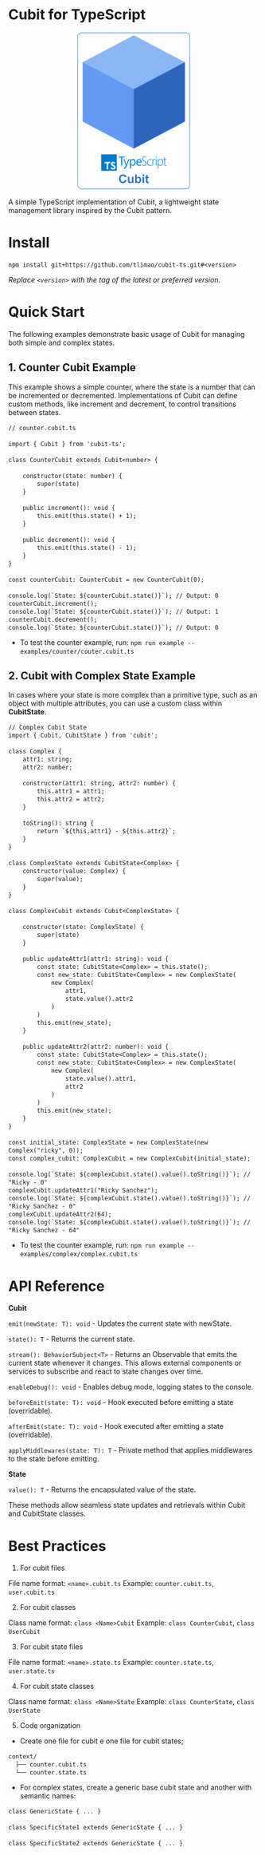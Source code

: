 # Cubit for TypeScript

<p align="center">
  <img src="./resources/Cubit-TS.png" alt="Descrição da imagem" />
</p>

A simple TypeScript implementation of Cubit, a lightweight state management library inspired by the Cubit pattern.

# Install

```
npm install git+https://github.com/tlimao/cubit-ts.git#<version>
```

*Replace `<version>` with the tag of the latest or preferred version.*

# Quick Start

The following examples demonstrate basic usage of Cubit for managing both simple and complex states.

## 1. Counter Cubit Example

This example shows a simple counter, where the state is a number that can be incremented or decremented. Implementations of Cubit can define custom methods, like increment and decrement, to control transitions between states.

```
// counter.cubit.ts

import { Cubit } from 'cubit-ts';

class CounterCubit extends Cubit<number> {

    constructor(state: number) {
        super(state)
    }

    public increment(): void {
        this.emit(this.state() + 1);
    }

    public decrement(): void {
        this.emit(this.state() - 1);
    }
}

const counterCubit: CounterCubit = new CounterCubit(0);

console.log(`State: ${counterCubit.state()}`); // Output: 0
counterCubit.increment();
console.log(`State: ${counterCubit.state()}`); // Output: 1
counterCubit.decrement();
console.log(`State: ${counterCubit.state()}`); // Output: 0
```

- To test the counter example, run: `npm run example -- examples/counter/couter.cubit.ts`

## 2. Cubit with Complex State Example

In cases where your state is more complex than a primitive type, such as an object with multiple attributes, you can use a custom class within **CubitState**.

```
// Complex Cubit State
import { Cubit, CubitState } from 'cubit';

class Complex {
    attr1: string;
    attr2: number;

    constructor(attr1: string, attr2: number) {
        this.attr1 = attr1;
        this.attr2 = attr2;
    }

    toString(): string {
        return `${this.attr1} - ${this.attr2}`;
    }
}

class ComplexState extends CubitState<Complex> {
    constructor(value: Complex) {
        super(value);
    }
}

class ComplexCubit extends Cubit<ComplexState> {

    constructor(state: ComplexState) {
        super(state)
    }

    public updateAttr1(attr1: string): void {
        const state: CubitState<Complex> = this.state();
        const new_state: CubitState<Complex> = new ComplexState(
            new Complex(
                attr1,
                state.value().attr2
            )
        )
        this.emit(new_state);
    }

    public updateAttr2(attr2: number): void {
        const state: CubitState<Complex> = this.state();
        const new_state: CubitState<Complex> = new ComplexState(
            new Complex(
                state.value().attr1,
                attr2
            )
        )
        this.emit(new_state);
    }
}

const initial_state: ComplexState = new ComplexState(new Complex("ricky", 0));
const complex_cubit: ComplexCubit = new ComplexCubit(initial_state);

console.log(`State: ${complexCubit.state().value().toString()}`); // "Ricky - 0"
complexCubit.updateAttr1("Ricky Sanchez");
console.log(`State: ${complexCubit.state().value().toString()}`); // "Ricky Sanchez - 0"
complexCubit.updateAttr2(64);
console.log(`State: ${complexCubit.state().value().toString()}`); // "Ricky Sanchez - 64"
```

- To test the counter example, run: `npm run example -- examples/complex/complex.cubit.ts`

# API Reference

**Cubit**

`emit(newState: T): void` - Updates the current state with newState.

`state(): T` - Returns the current state.

`stream(): BehaviorSubject<T>` - Returns an Observable that emits the current state whenever it changes. This allows external components or services to subscribe and react to state changes over time.

`enableDebug(): void` - Enables debug mode, logging states to the console.

`beforeEmit(state: T): void` - Hook executed before emitting a state (overridable).

`afterEmit(state: T): void` - Hook executed after emitting a state (overridable).

`applyMiddlewares(state: T): T` - Private method that applies middlewares to the state before emitting.

**State**

`value(): T` - Returns the encapsulated value of the state.

These methods allow seamless state updates and retrievals within Cubit and CubitState classes.

# Best Practices

1. For cubit files

File name format: `<name>.cubit.ts`
Example: `counter.cubit.ts`, `user.cubit.ts`

2. For cubit classes

Class name format: `class <Name>Cubit`
Example: `class CounterCubit`, `class UserCubit`

3. For cubit state files

File name format: `<name>.state.ts`
Example: `counter.state.ts`, `user.state.ts`

4. For cubit state classes

Class name format: `class <Name>State`
Example: `class CounterState`, `class UserState`

5. Code organization

- Create one file for cubit e one file for cubit states;

```
context/
  ├── counter.cubit.ts
  └── counter.state.ts
```

- For complex states, create a generic base cubit state and another with semantic names:

```
class GenericState { ... }

class SpecificState1 extends GenericState { ... }

class SpecificState2 extends GenericState { ... }
```
